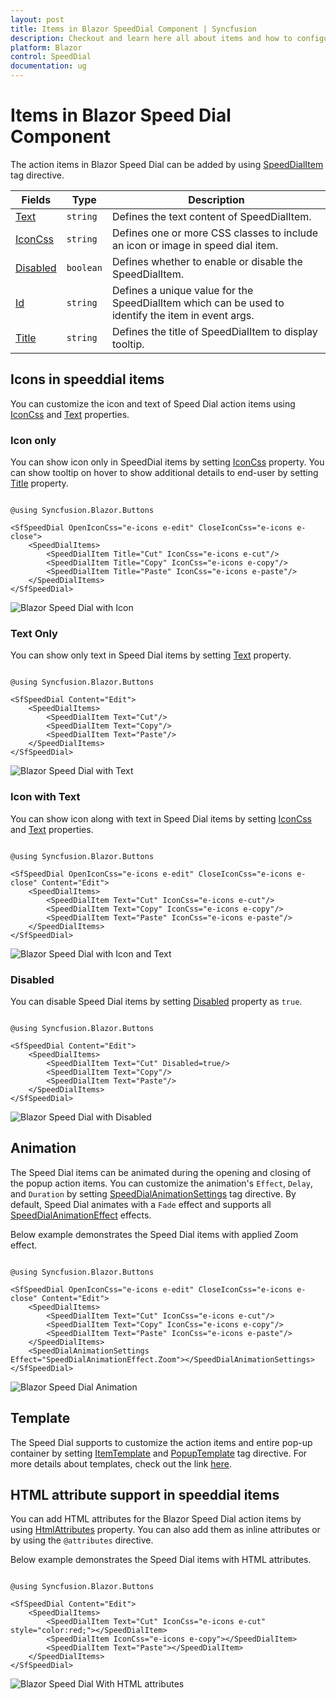 ```yaml
---
layout: post
title: Items in Blazor SpeedDial Component | Syncfusion
description: Checkout and learn here all about items and how to configure action items in Syncfusion Speed Dial component and much more.
platform: Blazor
control: SpeedDial
documentation: ug
---
```


# Items in Blazor Speed Dial Component

The action items in Blazor Speed Dial can be added by using [SpeedDialItem](https://help.syncfusion.com/cr/blazor/Syncfusion.Blazor.Buttons.SpeedDialItem.html) tag directive.

| Fields | Type | Description |
|------|------|-------------|
| [Text](https://help.syncfusion.com/cr/blazor/Syncfusion.Blazor.Buttons.SpeedDialItem.html#Syncfusion_Blazor_Buttons_SpeedDialItem_Text) | `string` | Defines the text content of SpeedDialItem. |
| [IconCss](https://help.syncfusion.com/cr/blazor/Syncfusion.Blazor.Buttons.SpeedDialItem.html#Syncfusion_Blazor_Buttons_SpeedDialItem_IconCss) | `string` | Defines one or more CSS classes to include an icon or image in speed dial item. |
| [Disabled](https://help.syncfusion.com/cr/blazor/Syncfusion.Blazor.Buttons.SpeedDialItem.html#Syncfusion_Blazor_Buttons_SpeedDialItem_Disabled) | `boolean` | Defines whether to enable or disable the SpeedDialItem. |
| [Id](https://help.syncfusion.com/cr/blazor/Syncfusion.Blazor.Buttons.SpeedDialItem.html#Syncfusion_Blazor_Buttons_SpeedDialItem_ID) | `string` | Defines a unique value for the SpeedDialItem which can be used to identify the item in event args. |
| [Title](https://help.syncfusion.com/cr/blazor/Syncfusion.Blazor.Buttons.SpeedDialItem.html#Syncfusion_Blazor_Buttons_SpeedDialItem_Title) | `string` | Defines the title of SpeedDialItem to display tooltip. |

## Icons in speeddial items

You can customize the icon and text of Speed Dial action items using [IconCss](https://help.syncfusion.com/cr/blazor/Syncfusion.Blazor.Buttons.SpeedDialItem.html#Syncfusion_Blazor_Buttons_SpeedDialItem_IconCss) and [Text](https://help.syncfusion.com/cr/blazor/Syncfusion.Blazor.Buttons.SpeedDialItem.html#Syncfusion_Blazor_Buttons_SpeedDialItem_Text) properties.

### Icon only

You can show icon only in SpeedDial items by setting [IconCss](https://help.syncfusion.com/cr/blazor/Syncfusion.Blazor.Buttons.SpeedDialItem.html#Syncfusion_Blazor_Buttons_SpeedDialItem_IconCss) property. You can show tooltip on hover to show additional details to end-user by setting [Title](https://help.syncfusion.com/cr/blazor/Syncfusion.Blazor.Buttons.SpeedDialItem.html#Syncfusion_Blazor_Buttons_SpeedDialItem_Title) property.

```cshtml

@using Syncfusion.Blazor.Buttons

<SfSpeedDial OpenIconCss="e-icons e-edit" CloseIconCss="e-icons e-close">
    <SpeedDialItems>
        <SpeedDialItem Title="Cut" IconCss="e-icons e-cut"/>
        <SpeedDialItem Title="Copy" IconCss="e-icons e-copy"/>
        <SpeedDialItem Title="Paste" IconCss="e-icons e-paste"/>
    </SpeedDialItems>
</SfSpeedDial>

```

![Blazor Speed Dial with Icon](./images/Blazor-SpeedDial-Icon.png)

### Text Only

You can show only text in Speed Dial items by setting [Text](https://help.syncfusion.com/cr/blazor/Syncfusion.Blazor.Buttons.SpeedDialItem.html#Syncfusion_Blazor_Buttons_SpeedDialItem_Text) property.

```cshtml

@using Syncfusion.Blazor.Buttons

<SfSpeedDial Content="Edit">
    <SpeedDialItems>
        <SpeedDialItem Text="Cut"/>
        <SpeedDialItem Text="Copy"/>
        <SpeedDialItem Text="Paste"/>
    </SpeedDialItems>
</SfSpeedDial>

```

![Blazor Speed Dial with Text](./images/Blazor-SpeedDial-Text.png)

### Icon with Text

You can show icon along with text in Speed Dial items by setting [IconCss](https://help.syncfusion.com/cr/blazor/Syncfusion.Blazor.Buttons.SpeedDialItem.html#Syncfusion_Blazor_Buttons_SpeedDialItem_IconCss) and [Text](https://help.syncfusion.com/cr/blazor/Syncfusion.Blazor.Buttons.SpeedDialItem.html#Syncfusion_Blazor_Buttons_SpeedDialItem_Text) properties.

```cshtml

@using Syncfusion.Blazor.Buttons

<SfSpeedDial OpenIconCss="e-icons e-edit" CloseIconCss="e-icons e-close" Content="Edit">
    <SpeedDialItems>
        <SpeedDialItem Text="Cut" IconCss="e-icons e-cut"/>
        <SpeedDialItem Text="Copy" IconCss="e-icons e-copy"/>
        <SpeedDialItem Text="Paste" IconCss="e-icons e-paste"/>
    </SpeedDialItems>
</SfSpeedDial>

```

![Blazor Speed Dial with Icon and Text](./images/Blazor-SpeedDial-Iconwithtext.png)

### Disabled

You can disable Speed Dial items by setting [Disabled](https://help.syncfusion.com/cr/blazor/Syncfusion.Blazor.Buttons.SpeedDialItem.html#Syncfusion_Blazor_Buttons_SpeedDialItem_Disabled) property as `true`.

```cshtml

@using Syncfusion.Blazor.Buttons

<SfSpeedDial Content="Edit">
    <SpeedDialItems>
        <SpeedDialItem Text="Cut" Disabled=true/>
        <SpeedDialItem Text="Copy"/>
        <SpeedDialItem Text="Paste"/>
    </SpeedDialItems>
</SfSpeedDial>

```

![Blazor Speed Dial with Disabled](./images/Blazor-SpeedDial-DisabledItem.png)

## Animation

The Speed Dial items can be animated during the opening and closing of the popup action items. You can customize the animation's `Effect`, `Delay`, and `Duration` by setting [SpeedDialAnimationSettings](https://help.syncfusion.com/cr/blazor/Syncfusion.Blazor.Buttons.SpeedDialAnimationSettings.html) tag directive. By default, Speed Dial animates with a `Fade` effect and supports all [SpeedDialAnimationEffect](https://help.syncfusion.com/cr/blazor/Syncfusion.Blazor.Buttons.SpeedDialAnimationEffect.html) effects.

Below example demonstrates the Speed Dial items with applied Zoom effect.

```cshtml

@using Syncfusion.Blazor.Buttons

<SfSpeedDial OpenIconCss="e-icons e-edit" CloseIconCss="e-icons e-close" Content="Edit">
    <SpeedDialItems>
        <SpeedDialItem Text="Cut" IconCss="e-icons e-cut"/>
        <SpeedDialItem Text="Copy" IconCss="e-icons e-copy"/>
        <SpeedDialItem Text="Paste" IconCss="e-icons e-paste"/>
    </SpeedDialItems>
    <SpeedDialAnimationSettings Effect="SpeedDialAnimationEffect.Zoom"></SpeedDialAnimationSettings>
</SfSpeedDial>

```

![Blazor Speed Dial Animation](./images/Blazor-SpeedDial-Animation.png)

## Template

The Speed Dial supports to customize the action items and entire pop-up container by setting [ItemTemplate](https://help.syncfusion.com/cr/blazor/Syncfusion.Blazor.Buttons.SfSpeedDial.html#Syncfusion_Blazor_Buttons_SfSpeedDial_ItemTemplate) and [PopupTemplate](https://help.syncfusion.com/cr/blazor/Syncfusion.Blazor.Buttons.SfSpeedDial.html#Syncfusion_Blazor_Buttons_SfSpeedDial_PopupTemplate) tag directive. For more details about templates, check out the link [here](https://blazor.syncfusion.com/documentation/speeddial/getting-started).

## HTML attribute support in speeddial items

You can add HTML attributes for the Blazor Speed Dial action items by using [HtmlAttributes](https://help.syncfusion.com/cr/blazor/Syncfusion.Blazor.Buttons.SpeedDialItem.html#Syncfusion_Blazor_Buttons_SpeedDialItem_HtmlAttributes) property. You can also add them as inline attributes or by using the `@attributes` directive.

Below example demonstrates the Speed Dial items with HTML attributes.

```cshtml

@using Syncfusion.Blazor.Buttons

<SfSpeedDial Content="Edit"> 
    <SpeedDialItems>
        <SpeedDialItem Text="Cut" IconCss="e-icons e-cut" style="color:red;"></SpeedDialItem>
        <SpeedDialItem IconCss="e-icons e-copy"></SpeedDialItem>
        <SpeedDialItem Text="Paste"></SpeedDialItem>
    </SpeedDialItems>
</SfSpeedDial> 

```
![Blazor Speed Dial With HTML attributes](./images/Blazor-SpeedDial-HTML-Attribute.png)